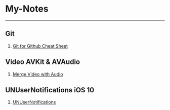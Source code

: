 # My-Notes
---------------------------------
## Git 
1. [Git for Github Cheat Sheet](GitCheatSheet.md)

## Video AVKit & AVAudio

1. [Merge Video with Audio](MergeVideoAudio.md)

## UNUserNotifications iOS 10

1. [UNUserNotifications](UNUserNotifications.md)
